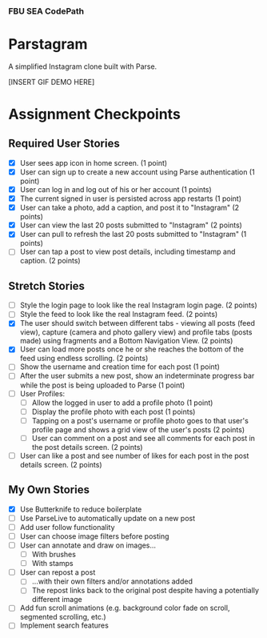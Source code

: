 ### FBU SEA CodePath
# Parstagram
A simplified Instagram clone built with Parse.

[INSERT GIF DEMO HERE]

# Assignment Checkpoints

## Required User Stories
- [x] User sees app icon in home screen. (1 point)
- [x] User can sign up to create a new account using Parse authentication (1 point)
- [x] User can log in and log out of his or her account (1 points)
- [x] The current signed in user is persisted across app restarts (1 point)
- [x] User can take a photo, add a caption, and post it to "Instagram" (2 points)
- [x] User can view the last 20 posts submitted to "Instagram" (2 points)
- [x] User can pull to refresh the last 20 posts submitted to "Instagram" (1 points)
- [ ] User can tap a post to view post details, including timestamp and caption. (2 points)

## Stretch Stories
- [ ] Style the login page to look like the real Instagram login page. (2 points)
- [ ] Style the feed to look like the real Instagram feed. (2 points)
- [x] The user should switch between different tabs - viewing all posts (feed view), capture (camera and photo gallery view) and profile tabs (posts made) using fragments and a Bottom Navigation View. (2 points)
- [x] User can load more posts once he or she reaches the bottom of the feed using endless scrolling. (2 points)
- [ ] Show the username and creation time for each post (1 point)
- [ ] After the user submits a new post, show an indeterminate progress bar while the post is being uploaded to Parse (1 point)
- [ ] User Profiles:
  - [ ] Allow the logged in user to add a profile photo (1 point)
  - [ ] Display the profile photo with each post (1 points)
  - [ ] Tapping on a post's username or profile photo goes to that user's profile page and shows a grid view of the user's posts (2 points)
  - [ ] User can comment on a post and see all comments for each post in the post details screen. (2 points)
- [ ] User can like a post and see number of likes for each post in the post details screen. (2 points)

## My Own Stories
- [x] Use Butterknife to reduce boilerplate
- [ ] Use ParseLive to automatically update on a new post
- [ ] Add user follow functionality
- [ ] User can choose image filters before posting
- [ ] User can annotate and draw on images...
  - [ ] With brushes
  - [ ] With stamps
- [ ] User can repost a post
  - [ ] ...with their own filters and/or annotations added
  - [ ] The repost links back to the original post despite having a potentially different image
- [ ] Add fun scroll animations (e.g. background color fade on scroll, segmented scrolling, etc.)
- [ ] Implement search features
